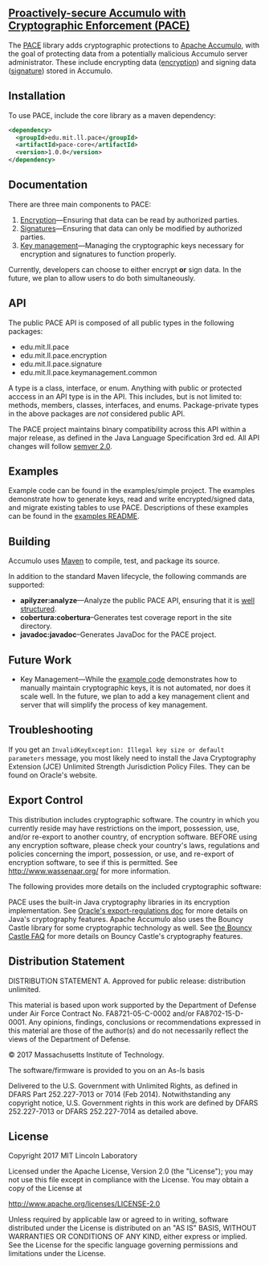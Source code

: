 <!--
Copyright 2016 MIT Lincoln Laboratory
    
Licensed under the Apache License, Version 2.0 (the "License");
you may not use this file except in compliance with the License.
You may obtain a copy of the License at

  http://www.apache.org/licenses/LICENSE-2.0

Unless required by applicable law or agreed to in writing, software
distributed under the License is distributed on an "AS IS" BASIS,
WITHOUT WARRANTIES OR CONDITIONS OF ANY KIND, either express or implied.
See the License for the specific language governing permissions and
limitations under the License.
-->

[Proactively-secure Accumulo with Cryptographic Enforcement (PACE)][pace]
--

The [PACE][pace] library adds cryptographic protections to
[Apache Accumulo][accumulo], with the goal of protecting data from a potentially
 malicious Accumulo server administrator. These include encrypting data
 ([encryption]) and signing data ([signature]) stored in Accumulo.

Installation
------------

To use PACE, include the core library as a maven dependency:

```xml
<dependency>
  <groupId>edu.mit.ll.pace</groupId>
  <artifactId>pace-core</artifactId>
  <version>1.0.0</version>
</dependency>
```

Documentation
-------------

There are three main components to PACE:

1. [Encryption][encryption]—Ensuring that data can be read by authorized
parties.
2. [Signatures][signature]—Ensuring that data can only be modified by authorized
parties.
3. [Key management][key-management]—Managing the cryptographic keys necessary
for encryption and signatures to function properly.

Currently, developers can choose to either encrypt **or** sign data. In the
future, we plan to allow users to do both simultaneously.

API
---

The public PACE API is composed of all public types in the following packages:

   * edu.mit.ll.pace
   * edu.mit.ll.pace.encryption
   * edu.mit.ll.pace.signature
   * edu.mit.ll.pace.keymanagement.common

A type is a class, interface, or enum.  Anything with public or protected
acccess in an API type is in the API.  This includes, but is not limited to:
methods, members, classes, interfaces, and enums.  Package-private types in
the above packages are *not* considered public API.

The PACE project maintains binary compatibility across this API within a
major release, as defined in the Java Language Specification 3rd ed. All
API changes will follow [semver 2.0][semver].

Examples
--------
Example code can be found in the examples/simple project. The examples
demonstrate how to generate keys, read and write encrypted/signed data, and
migrate existing tables to use PACE. Descriptions of these examples can be found
in the [examples README][examples].

Building
--------

Accumulo uses [Maven] to compile, test, and package its source.

In addition to the standard Maven lifecycle, the following commands are
supported:

* **apilyzer:analyze**—Analyze the public PACE API, ensuring that it is
[well structured][apilyzer].
* **cobertura:cobertura**–Generates test coverage report in the site directory.
* **javadoc:javadoc**–Generates JavaDoc for the PACE project.

Future Work
-----------
* Key Management—While the [example code][examples] demonstrates how to manually
maintain cryptographic keys, it is not automated, nor does it scale well.
In the future, we plan to add a key management client and server that will
simplify the process of key management.

Troubleshooting
---------------
If you get an `InvalidKeyException: Illegal key size or default parameters`
message, you most likely need to install the Java Cryptography Extension
(JCE) Unlimited Strength Jurisdiction Policy Files. They can be found on
Oracle's website.

Export Control
--------------

This distribution includes cryptographic software. The country in which you
currently reside may have restrictions on the import, possession, use, and/or
re-export to another country, of encryption software. BEFORE using any
encryption software, please check your country's laws, regulations and
policies concerning the import, possession, or use, and re-export of encryption
software, to see if this is permitted. See <http://www.wassenaar.org/> for more
information.

<!--
The U.S. Government Department of Commerce, Bureau of Industry and Security
(BIS), has classified this software as Export Commodity Control Number (ECCN)
5D002.C.1, which includes information security software using or performing
cryptographic functions with asymmetric algorithms. The form and manner of this
Apache Software Foundation distribution makes it eligible for export under the
License Exception ENC Technology Software Unrestricted (TSU) exception (see the
BIS Export Administration Regulations, Section 740.13) for both object code and
source code.
-->

The following provides more details on the included cryptographic software:

PACE uses the built-in Java cryptography libraries in its
encryption implementation. See [Oracle's export-regulations doc][java-export]
for more details on Java's cryptography features. Apache Accumulo also uses
the Bouncy Castle library for some cryptographic technology as well. See
[the Bouncy Castle FAQ][bouncy-faq] for
more details on Bouncy Castle's cryptography features.

Distribution Statement
----------------------

DISTRIBUTION STATEMENT A. Approved for public release: distribution unlimited.

This material is based upon work supported by the Department of Defense under Air Force Contract No. FA8721-05-C-0002 and/or FA8702-15-D-0001. Any opinions, findings, conclusions or recommendations expressed in this material are those of the author(s) and do not necessarily reflect the views of the Department of Defense.

&copy; 2017 Massachusetts Institute of Technology.

The software/firmware is provided to you on an As-Is basis

Delivered to the U.S. Government with Unlimited Rights, as defined in DFARS Part 252.227-7013 or 7014 (Feb 2014). Notwithstanding any copyright notice, U.S. Government rights in this work are defined by DFARS 252.227-7013 or DFARS 252.227-7014 as detailed above.

License
-------
Copyright 2017 MIT Lincoln Laboratory
    
Licensed under the Apache License, Version 2.0 (the "License");
you may not use this file except in compliance with the License.
You may obtain a copy of the License at

  http://www.apache.org/licenses/LICENSE-2.0

Unless required by applicable law or agreed to in writing, software
distributed under the License is distributed on an "AS IS" BASIS,
WITHOUT WARRANTIES OR CONDITIONS OF ANY KIND, either express or implied.
See the License for the specific language governing permissions and
limitations under the License.

[pace]: https://github.com/mit-ll/pace
[accumulo]: https://accumulo.apache.org
[encryption]: ENCRYPTION.md
[signature]: SIGNATURE.md
[examples]: EXAMPLES.md
[key-management]: KEY_MANAGEMENT.md
[Maven]: https://maven.apache.org
[semver]: http://semver.org/spec/v2.0.0
[java-export]: http://www.oracle.com/us/products/export/export-regulations-345813.html
[bouncy-faq]: http://www.bouncycastle.org/wiki/display/JA1/Frequently+Asked+Questions
[apache]: http://www.apache.org/licenses/
[apilyzer]: https://github.com/revelc/apilyzer-maven-plugin
